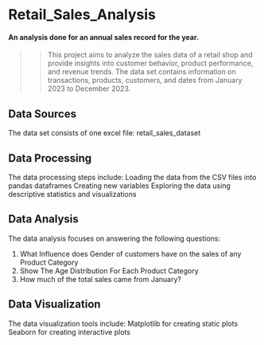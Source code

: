 # Retail_Sales_Analysis
#### An analysis done for an annual sales record for the year.
>> This project aims to analyze the sales data of a retail shop and provide insights into customer behavior, product performance, and revenue trends. The data set contains information on transactions, products, customers, and dates from January 2023 to December 2023.
## Data Sources
The data set consists of one excel file:
retail_sales_dataset
## Data Processing
The data processing steps include:
Loading the data from the CSV files into pandas dataframes
Creating new variables 
Exploring the data using descriptive statistics and visualizations
## Data Analysis
The data analysis focuses on answering the following questions:
1. What Influence does Gender of customers have on  the sales of any  Product Category
2. Show The Age Distribution For Each Product Category
3.  How much of the total sales came from January?
## Data Visualization
The data visualization tools include:
Matplotlib for creating static plots
Seaborn for creating interactive plots

